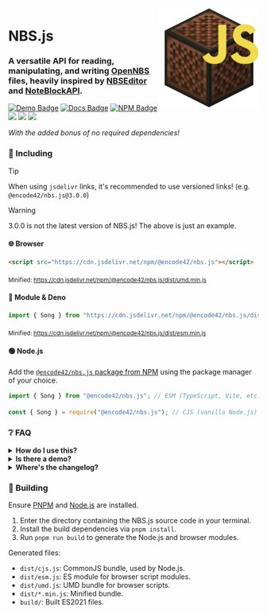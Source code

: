 [Docs]: https://encode42.github.io/NBS.js/docs/
[Docs Badge]: https://img.shields.io/badge/Docs-3178C6?labelColor=3178C6&logo=typescript&logoColor=white&style=flat-square
[NPM]: https://www.npmjs.com/package/@encode42/nbs.js
[NPM Badge]: https://img.shields.io/npm/v/@encode42/nbs.js?label=​&color=cb0000&labelColor=cb0000&logo=npm&logoColor=white&style=flat-square
[Changelog]: changelog.md
[Demo]: https://encode42.dev/nbs
[Demo Badge]: https://img.shields.io/badge/Demo-202b38?labelColor=202b38&logo=svelte&logoColor=white&style=flat-square
[Actions]: https://github.com/encode42/NBS.js/actions/workflows/build.yml
[Actions Badge]: https://img.shields.io/github/actions/workflow/status/encode42/NBS.js/build.yml?style=flat-square
[Support]: https://encode42.dev/support
[Support Badge]: https://img.shields.io/discord/646517284453613578?color=7289da&labelColor=7289da&label=​&logo=discord&logoColor=white&style=flat-square
[Codacy]: https://app.codacy.com/gh/encode42/NBS.js/dashboard
[Codacy Badge]: https://img.shields.io/codacy/grade/68f12c67186549b88ab7ada56ac83efc?color=172B4D&labelColor=172B4D&label=​&logo=codacy&style=flat-square

<img src=".github/assets/badge-lq.png" align="right" id="header">

# NBS.js
### A versatile API for reading, manipulating, and writing [OpenNBS](https://opennbs.org) files, heavily inspired by [NBSEditor](https://github.com/TheGreatFoxxy/NBSEditor/blob/408e3e58058bd72286fc7e9740d62a39a0c919dd/src/NBS.js) and [NoteBlockAPI](https://github.com/koca2000/NoteBlockAPI).

[![Demo Badge]][Demo] [![Docs Badge]][Docs] [![NPM Badge]][NPM]  
[![][Actions Badge]][Actions] [![][Codacy Badge]][Codacy] [![][Support Badge]][Support]

*With the added bonus of no required dependencies!*

### 🔧 Including
> [!TIP]
> When using `jsdelivr` links, it's recommended to use versioned links! (e.g. `@encode42/nbs.js@3.0.0`)

> [!WARNING]  
> 3.0.0 is not the latest version of NBS.js! The above is just an example.

#### 🌐 Browser
```html
<script src="https://cdn.jsdelivr.net/npm/@encode42/nbs.js"></script>
```
<sub>Minified: https://cdn.jsdelivr.net/npm/@encode42/nbs.js/dist/umd.min.js</sub>

#### 🦕 Module & Deno
```js
import { Song } from "https://cdn.jsdelivr.net/npm/@encode42/nbs.js/dist/esm.js";
```
<sub>Minified: https://cdn.jsdelivr.net/npm/@encode42/nbs.js/dist/esm.min.js</sub>

#### 🟢 Node.js
Add the [`@encode42/nbs.js` package from NPM][NPM] using the package manager of your choice.

```js
import { Song } from "@encode42/nbs.js"; // ESM (TypeScript, Vite, etc.)

const { Song } = require("@encode42/nbs.js"); // CJS (vanilla Node.js)
```

### ❔ FAQ
<details>
<summary>
<b>How do I use this?</b>
</summary>

[Install NBS.js for your platform](#-including), then refer to the [documentation][Docs] and examples below.

<details>
<summary>
🌐 Browser
</summary>

```html
<input type="file" id="file-input">

<script src="https://cdn.jsdelivr.net/npm/@encode42/nbs.js"></script> <!-- Import NBS.js -->
<script>
window.addEventListener("load", () => {
	const input = document.getElementById("file-input");

	// Initialize file input
	input.addEventListener("change", () => {
		const songFile = input.files[0]; // Read the selected NBS file
		songFile.arrayBuffer().then(buffer => { // Convert it into an ArrayBuffer
			const song = NBSjs.fromArrayBuffer(buffer); // Parse the buffer

			console.dir(song);
		});
	});
});
</script>
```
</details>

<details>
<summary>
🌐 Module
</summary>

```html
<input type="file" id="file-input">

<script src="index.js" type="module">
```

```js
import { fromArrayBuffer } from "https://cdn.jsdelivr.net/npm/@encode42/nbs.js/dist/esm.js"

window.addEventListener("load", () => {
	const input = document.getElementById("file-input");

	// Initialize file input
	input.addEventListener("change", () => {
		const songFile = input.files[0]; // Read the selected NBS file
		songFile.arrayBuffer().then(buffer => { // Convert it into an ArrayBuffer
			const song = fromArrayBuffer(buffer); // Parse the buffer

			console.dir(song);
		});
	});
});
```
</details>

<details>
<summary>
🟢 Node.js
</summary>

```js
// ESM (TypeScript, Vite, etc.)
import { readFileSync } from "node:fs";
import { fromArrayBuffer } from "@encode42/nbs.js";

// CJS (vanilla Node.js)
const { readFileSync } = require("fs");
const { fromArrayBuffer } = require("@encode42/nbs.js");

const songFile = readFileSync("song.nbs"); // Read the selected NBS file
const buffer = new Uint8Array(songFile).buffer; // Convert it into an ArrayBuffer
const song = fromArrayBuffer(buffer); // Parse the buffer

console.dir(song);
```
</details>

<details>
<summary>
🦕 Deno
</summary>

```js
import { fromArrayBuffer } from "https://cdn.jsdelivr.net/npm/@encode42/nbs.js/dist/esm.js";

const songFile = await Deno.readFile("song.nbs"); // Read the selected NBS file
const buffer = new Uint8Array(songFile).buffer; // Convert it into an ArrayBuffer
const song = fromArrayBuffer(buffer); // Parse the buffer

console.dir(song);
```
</details>
</details>

<details>
<summary>
<b>Is there a demo?</b>
</summary>

Yes! A demo site is located [here](https://encode42.dev/nbs). It serves as an example of how to read NBS files, allows you to edit the song structure, and plays the result through the browser.

This repository also contains [tests](/tests) that could be used as examples.
</details>

<details>
<summary>
<b>Where's the changelog?</b>
</summary>

I don't create GitHub releases, but I do keep a changelog [here][Changelog]!
</details>

### 🔨 Building
Ensure [PNPM](https://pnpm.io/) and [Node.js](https://nodejs.org/) are installed.

1. Enter the directory containing the NBS.js source code in your terminal.
2. Install the build dependencies via `pnpm install`.
3. Run `pnpm run build` to generate the Node.js and browser modules.

Generated files:
- `dist/cjs.js`: CommonJS bundle, used by Node.js.
- `dist/esm.js`: ES module for browser script modules.
- `dist/umd.js`: UMD bundle for browser scripts.
- `dist/*.min.js`: Minified bundle.
- `build/`: Built ES2021 files.
